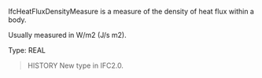 IfcHeatFluxDensityMeasure is a measure of the density of heat flux within a body.

<!-- end of short definition -->


Usually measured in W/m2 (J/s m2).

Type: REAL

> HISTORY New type in IFC2.0.
